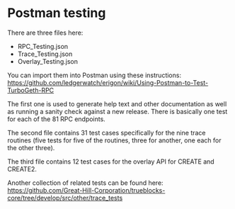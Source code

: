 # Postman testing

There are three files here:

- RPC_Testing.json
- Trace_Testing.json
- Overlay_Testing.json

You can import them into Postman using these
instructions: https://github.com/ledgerwatch/erigon/wiki/Using-Postman-to-Test-TurboGeth-RPC

The first one is used to generate help text and other documentation as well as running a sanity check against a new
release. There is basically one test for each of the 81 RPC endpoints.

The second file contains 31 test cases specifically for the nine trace routines (five tests for five of the routines,
three for another, one each for the other three).

The third file contains 12 test cases for the overlay API for CREATE and CREATE2.

Another collection of related tests can be found
here: https://github.com/Great-Hill-Corporation/trueblocks-core/tree/develop/src/other/trace_tests
